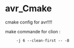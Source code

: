 # avr_Cmake
cmake config for avr!!!!

make commande for clion :
        
         -j 6 --clean-first -- -B
